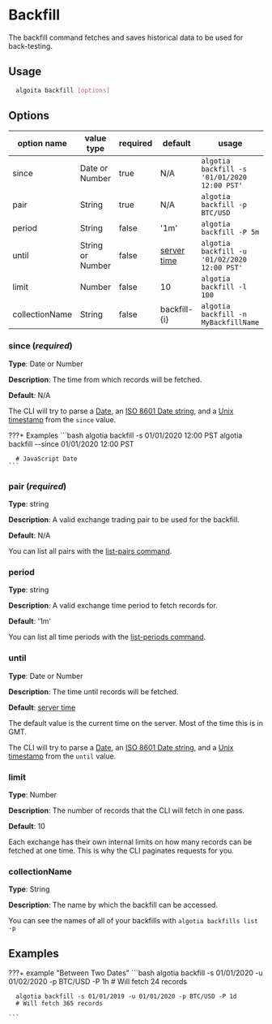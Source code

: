 # Backfill

The backfill command fetches and saves historical data to be used for
back-testing.

## Usage
```bash
  algoita backfill [options]
```
## Options

| option name | value type          | required | default | usage                                    |
|-------------|---------------------|----------|---------|------------------------------------------|
| since       | Date or Number      | true     | N/A     |`algotia backfill -s '01/01/2020 12:00 PST'`|
| pair        | String              | true     | N/A     |`algotia backfill -p BTC/USD`             | 
| period      | String              | false    | '1m'    |`algotia backfill -P 5m`                  |        
| until       | String or Number    | false    | [server time](https://github.com/ccxt/ccxt/wiki/Manual#working-with-datetimes-and-timestamps) | `algotia backfill -u '01/02/2020 12:00 PST'` |
| limit       | Number              | false    | 10      | `algotia backfill -l 100`                |  
| collectionName | String           | false    | backfill-{i} | `algotia backfill -n MyBackfillName`    |

### since (*required*)

**Type**: Date or Number

**Description**: The time from which records will be fetched.

**Default**: N/A

The CLI will try to parse a [Date](https://developer.mozilla.org/en-US/docs/Web/JavaScript/Reference/Global_Objects/Date), an [ISO 8601 Date string](https://www.iso.org/iso-8601-date-and-time-format.html), and a [Unix
timestamp](https://en.wikipedia.org/wiki/Unix_time) from the `since` value.

???+ Examples
    ```bash
      algotia backfill -s 01/01/2020 12:00 PST
      algotia backfill --since 01/01/2020 12:00 PST
      
      # JavaScript Date
    ```
### pair (*required*)

**Type**: string

**Description**: A valid exchange trading pair to be used for the backfill.

**Default**: N/A

You can list all pairs with the [list-pairs command]().

### period

**Type**: string

**Description**: A valid exchange time period to fetch records for.

**Default**: '1m'

You can list all time periods with the [list-periods command]().

### until

**Type**: Date or Number

**Description**: The time until records will be fetched. 

**Default**: [server time](https://github.com/ccxt/ccxt/wiki/Manual#working-with-datetimes-and-timestamps) 

The default value is the current time on the server. Most of the time this is
in GMT. 

The CLI will try to parse a [Date](https://developer.mozilla.org/en-US/docs/Web/JavaScript/Reference/Global_Objects/Date), an [ISO 8601 Date string](https://www.iso.org/iso-8601-date-and-time-format.html), and a [Unix
timestamp](https://en.wikipedia.org/wiki/Unix_time) from the `until` value.

### limit 

**Type**: Number

**Description**: The number of records that the CLI will fetch in one pass.

**Default**: 10

Each exchange has their own internal limits on how many records can be fetched
at one time. This is why the CLI paginates requests for you.

### collectionName

**Type**: String

**Description**: The name by which the backfill can be accessed.

You can see the names of all of your backfills with `algotia backfills list -p`

## Examples

???+ example "Between Two Dates"
    ```bash
      algotia backfill -s 01/01/2020 -u 01/02/2020 -p BTC/USD -P 1h
      # Will fetch 24 records

      algotia backfill -s 01/01/2019 -u 01/01/2020 -p BTC/USD -P 1d
      # Will fetch 365 records
      
    ```

